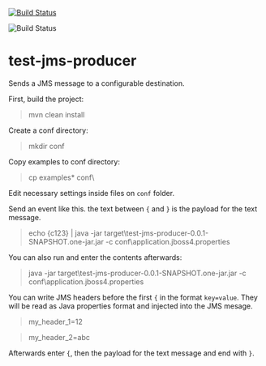 [![Build Status](https://snap-ci.com/imjorge/test-jms-producer/branch/master/build_image)](https://snap-ci.com/imjorge/test-jms-producer/branch/master)

![Build Status](https://www.codeship.io/projects/16d92850-ca3d-0131-e4eb-121d56ccd2c2/status)

test-jms-producer
=================

Sends a JMS message to a configurable destination.

First, build the project:
> mvn clean install

Create a conf directory:
> mkdir conf

Copy examples to conf directory:
> cp examples\* conf\

Edit necessary settings inside files on `conf` folder.

Send an event like this. the text between `{` and `}` is the payload for the text message.

> echo {c123} | java -jar target\test-jms-producer-0.0.1-SNAPSHOT.one-jar.jar -c conf\application.jboss4.properties

You can also run and enter the contents afterwards:

> java -jar target\test-jms-producer-0.0.1-SNAPSHOT.one-jar.jar -c conf\application.jboss4.properties

You can write JMS headers before the first `{` in the format `key=value`. They will be read as Java properties format and injected into the JMS mesage.

> my_header_1=12

> my_header_2=abc

Afterwards enter `{`, then the payload for the text message and end with `}`.
